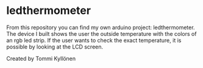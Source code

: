 # ledthermometer

From this repository you can find my own arduino project: ledthermometer. The device I built shows the user the outside temperature with the colors of an rgb led strip. If the user wants to check the exact temperature, it is possible by looking at the LCD screen.

Created by Tommi Kyllönen
